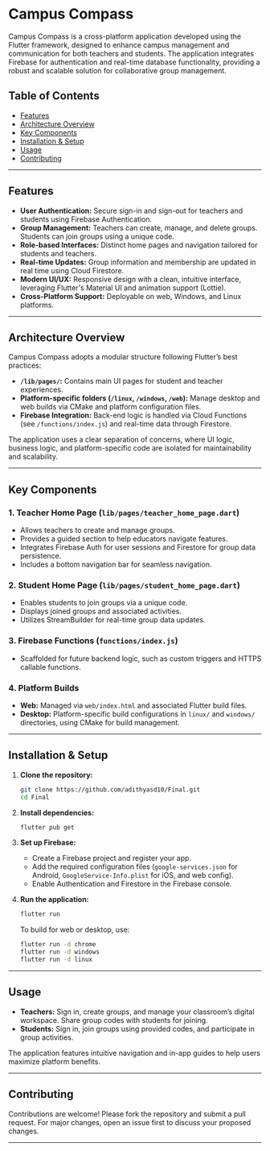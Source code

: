 # Campus Compass

Campus Compass is a cross-platform application developed using the Flutter framework, designed to enhance campus management and communication for both teachers and students. The application integrates Firebase for authentication and real-time database functionality, providing a robust and scalable solution for collaborative group management.

## Table of Contents

- [Features](#features)
- [Architecture Overview](#architecture-overview)
- [Key Components](#key-components)
- [Installation & Setup](#installation--setup)
- [Usage](#usage)
- [Contributing](#contributing)


---

## Features

- **User Authentication:** Secure sign-in and sign-out for teachers and students using Firebase Authentication.
- **Group Management:** Teachers can create, manage, and delete groups. Students can join groups using a unique code.
- **Role-based Interfaces:** Distinct home pages and navigation tailored for students and teachers.
- **Real-time Updates:** Group information and membership are updated in real time using Cloud Firestore.
- **Modern UI/UX:** Responsive design with a clean, intuitive interface, leveraging Flutter's Material UI and animation support (Lottie).
- **Cross-Platform Support:** Deployable on web, Windows, and Linux platforms.

---

## Architecture Overview

Campus Compass adopts a modular structure following Flutter’s best practices:
- **`/lib/pages/`:** Contains main UI pages for student and teacher experiences.
- **Platform-specific folders (`/linux`, `/windows`, `/web`):** Manage desktop and web builds via CMake and platform configuration files.
- **Firebase Integration:** Back-end logic is handled via Cloud Functions (see `/functions/index.js`) and real-time data through Firestore.

The application uses a clear separation of concerns, where UI logic, business logic, and platform-specific code are isolated for maintainability and scalability.

---

## Key Components

### 1. Teacher Home Page (`lib/pages/teacher_home_page.dart`)
- Allows teachers to create and manage groups.
- Provides a guided section to help educators navigate features.
- Integrates Firebase Auth for user sessions and Firestore for group data persistence.
- Includes a bottom navigation bar for seamless navigation.

### 2. Student Home Page (`lib/pages/student_home_page.dart`)
- Enables students to join groups via a unique code.
- Displays joined groups and associated activities.
- Utilizes StreamBuilder for real-time group data updates.

### 3. Firebase Functions (`functions/index.js`)
- Scaffolded for future backend logic, such as custom triggers and HTTPS callable functions.

### 4. Platform Builds
- **Web:** Managed via `web/index.html` and associated Flutter build files.
- **Desktop:** Platform-specific build configurations in `linux/` and `windows/` directories, using CMake for build management.

---

## Installation & Setup

1. **Clone the repository:**
   ```bash
   git clone https://github.com/adithyasd10/Final.git
   cd Final
   ```

2. **Install dependencies:**
   ```bash
   flutter pub get
   ```

3. **Set up Firebase:**
   - Create a Firebase project and register your app.
   - Add the required configuration files (`google-services.json` for Android, `GoogleService-Info.plist` for iOS, and web config).
   - Enable Authentication and Firestore in the Firebase console.

4. **Run the application:**
   ```bash
   flutter run
   ```

   To build for web or desktop, use:
   ```bash
   flutter run -d chrome
   flutter run -d windows
   flutter run -d linux
   ```

---

## Usage

- **Teachers:** Sign in, create groups, and manage your classroom’s digital workspace. Share group codes with students for joining.
- **Students:** Sign in, join groups using provided codes, and participate in group activities.

The application features intuitive navigation and in-app guides to help users maximize platform benefits.

---

## Contributing

Contributions are welcome! Please fork the repository and submit a pull request. For major changes, open an issue first to discuss your proposed changes.

---
